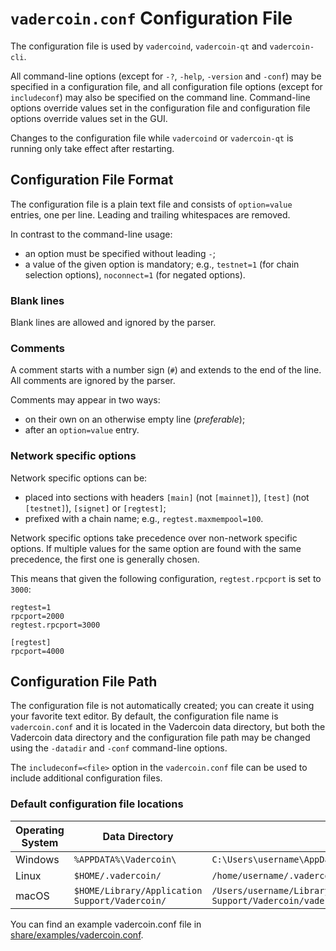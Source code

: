 # `vadercoin.conf` Configuration File

The configuration file is used by `vadercoind`, `vadercoin-qt` and `vadercoin-cli`.

All command-line options (except for `-?`, `-help`, `-version` and `-conf`) may be specified in a configuration file, and all configuration file options (except for `includeconf`) may also be specified on the command line. Command-line options override values set in the configuration file and configuration file options override values set in the GUI.

Changes to the configuration file while `vadercoind` or `vadercoin-qt` is running only take effect after restarting.

## Configuration File Format

The configuration file is a plain text file and consists of `option=value` entries, one per line. Leading and trailing whitespaces are removed.

In contrast to the command-line usage:
- an option must be specified without leading `-`;
- a value of the given option is mandatory; e.g., `testnet=1` (for chain selection options), `noconnect=1` (for negated options).

### Blank lines

Blank lines are allowed and ignored by the parser.

### Comments

A comment starts with a number sign (`#`) and extends to the end of the line. All comments are ignored by the parser.

Comments may appear in two ways:
- on their own on an otherwise empty line (_preferable_);
- after an `option=value` entry.

### Network specific options

Network specific options can be:
- placed into sections with headers `[main]` (not `[mainnet]`), `[test]` (not `[testnet]`), `[signet]` or `[regtest]`;
- prefixed with a chain name; e.g., `regtest.maxmempool=100`.

Network specific options take precedence over non-network specific options.
If multiple values for the same option are found with the same precedence, the
first one is generally chosen.

This means that given the following configuration, `regtest.rpcport` is set to `3000`:

```
regtest=1
rpcport=2000
regtest.rpcport=3000

[regtest]
rpcport=4000
```

## Configuration File Path

The configuration file is not automatically created; you can create it using your favorite text editor. By default, the configuration file name is `vadercoin.conf` and it is located in the Vadercoin data directory, but both the Vadercoin data directory and the configuration file path may be changed using the `-datadir` and `-conf` command-line options.

The `includeconf=<file>` option in the `vadercoin.conf` file can be used to include additional configuration files.

### Default configuration file locations

Operating System | Data Directory | Example Path
-- | -- | --
Windows | `%APPDATA%\Vadercoin\` | `C:\Users\username\AppData\Roaming\Vadercoin\vadercoin.conf`
Linux | `$HOME/.vadercoin/` | `/home/username/.vadercoin/vadercoin.conf`
macOS | `$HOME/Library/Application Support/Vadercoin/` | `/Users/username/Library/Application Support/Vadercoin/vadercoin.conf`

You can find an example vadercoin.conf file in [share/examples/vadercoin.conf](../share/examples/vadercoin.conf).
